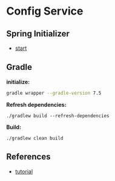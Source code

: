 # Config Service

## Spring Initializer

- [start](https://start.spring.io/#!type=gradle-project&language=java&platformVersion=3.2.6&packaging=jar&jvmVersion=17&groupId=cloud.crosstraining.devstore&artifactId=config&name=config&description=Demo%20project%20for%20Spring%20Boot&packageName=cloud.crosstraining.devstore.config&dependencies=cloud-config-server,security)

## Gradle

**initialize:**

```bash
gradle wrapper --gradle-version 7.5
```

**Refresh dependencies:**

```shell
./gradlew build --refresh-dependencies
```

**Build:**

```shell
./gradlew clean build
```

## References

- [tutorial](https://www.youtube.com/watch?v=ydtswONk9TE&list=PLxy6jHplP3Hi_W8iuYSbAeeMfaTZt49PW&index=12)
